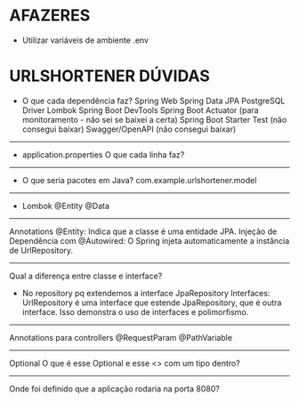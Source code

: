 # AFAZERES
- Utilizar variáveis de ambiente .env


# URLSHORTENER DÚVIDAS
- O que cada dependência faz?
Spring Web
Spring Data JPA
PostgreSQL Driver
Lombok
Spring Boot DevTools
Spring Boot Actuator (para monitoramento - não sei se baixei a certa)
Spring Boot Starter Test (não consegui baixar)
Swagger/OpenAPI (não consegui baixar)

___________________________________________________

- application.properties
O que cada linha faz?

___________________________________________________

- O que seria pacotes em Java?
com.example.urlshortener.model

___________________________________________________

- Lombok
@Entity
@Data

____________________________________________________

Annotations
@Entity: Indica que a classe é uma entidade JPA.
Injeção de Dependência com @Autowired: O Spring injeta automaticamente a instância de UrlRepository.

____________________________________________________

Qual a diferença entre classe e interface?
- No repository pq extendemos a interface JpaRepository
Interfaces: UrlRepository é uma interface que estende JpaRepository, que é outra interface. Isso demonstra o uso de interfaces e polimorfismo.

____________________________________________________

Annotations para controllers
@RequestParam
@PathVariable

____________________________________________________

Optional<Url>
O que é esse Optional e esse <> com um tipo dentro?

____________________________________________________

Onde foi definido que a aplicação rodaria na porta 8080?
